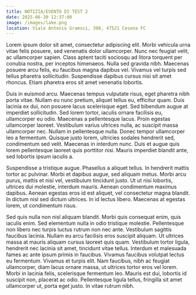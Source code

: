 ```yaml
---
title: NOTIZIA/EVENTO DI TEST 2
date: 2025-06-30 12:37:00
image: /images/lake.png
location: Viale Antonio Gramsci, 308, 47521 Cesena FC
---
```




Lorem ipsum dolor sit amet, consectetur adipiscing elit. Morbi vehicula urna vitae felis posuere, sed venenatis dolor ullamcorper. Nunc nec feugiat velit, ac ullamcorper sapien. Class aptent taciti sociosqu ad litora torquent per conubia nostra, per inceptos himenaeos. Nulla sed gravida nibh. Maecenas posuere arcu felis, eu faucibus magna dapibus vel. Vivamus vel turpis sed tellus pharetra sollicitudin. Suspendisse dapibus cursus nisi sit amet rhoncus. Etiam pharetra eros sit amet venenatis lobortis.

Duis in euismod arcu. Maecenas tempus vulputate risus, eget pharetra nibh porta vitae. Nullam eu nunc pretium, aliquet tellus eu, efficitur quam. Duis lacinia ex dui, non posuere lacus scelerisque eget. Sed bibendum augue at imperdiet sollicitudin. Sed lorem tortor, iaculis ornare facilisis eu, ullamcorper eu odio. Maecenas a pellentesque lacus. Proin egestas ullamcorper laoreet. Vestibulum varius ultrices nulla, ac suscipit massa ullamcorper nec. Nullam in pellentesque nulla. Donec tempor ullamcorper leo a fermentum. Quisque justo lorem, ultricies sodales hendrerit sed, condimentum sed velit. Maecenas in interdum nunc. Duis et augue quis lorem pellentesque laoreet quis porttitor nisi. Mauris imperdiet blandit ante, sed lobortis ipsum iaculis a.

Suspendisse a tristique augue. Phasellus a aliquet tellus. In hendrerit mattis tortor ac pulvinar. Morbi et dapibus augue, sed aliquam metus. Morbi arcu purus, mattis et nisi vel, vestibulum tincidunt justo. Ut ut nisi lobortis, ultrices dui molestie, interdum mauris. Aenean condimentum maximus dapibus. Aenean egestas eros id est aliquet, vel consectetur magna blandit. In dictum nisl sed dictum ultrices. In id lectus libero. Maecenas at egestas lorem, ut condimentum risus.

Sed quis nulla non nisl aliquam blandit. Morbi quis consequat enim, quis iaculis enim. Sed elementum nulla in odio tristique molestie. Pellentesque non libero nec turpis luctus rutrum non nec ante. Vestibulum sagittis faucibus lacinia. Nullam eu arcu facilisis eros suscipit aliquam. Ut ultrices massa at mauris aliquam cursus laoreet quis quam. Vestibulum tortor ligula, hendrerit nec lacinia sit amet, tincidunt vitae tellus. Interdum et malesuada fames ac ante ipsum primis in faucibus. Vivamus faucibus volutpat lectus eu fermentum. Vivamus et turpis elit. Nam faucibus, nibh ac feugiat ullamcorper, diam lacus ornare massa, ut ultrices tortor eros vel lorem. Morbi in lacinia felis, scelerisque fermentum leo. Mauris est dui, lobortis id suscipit non, placerat ac odio. Pellentesque ligula tellus, fringilla sit amet ullamcorper ut, porta eget justo. In vitae rutrum nibh.
